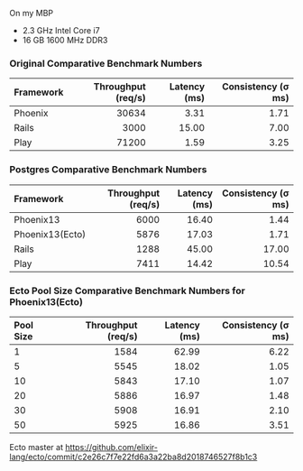 On my MBP
- 2.3 GHz Intel Core i7
- 16 GB 1600 MHz DDR3

### Original Comparative Benchmark Numbers

| Framework      | Throughput (req/s) | Latency (ms) | Consistency (σ ms) |
| :------------- | -----------------: | -----------: | -----------------: |
| Phoenix        |             30634  |        3.31  |              1.71  |
| Rails          |              3000  |       15.00  |              7.00  |
| Play           |             71200  |        1.59  |              3.25  |

### Postgres Comparative Benchmark Numbers

| Framework      | Throughput (req/s) | Latency (ms) | Consistency (σ ms) |
| :------------- | -----------------: | -----------: | -----------------: |
| Phoenix13      |              6000  |       16.40  |              1.44  |
| Phoenix13(Ecto)|              5876  |       17.03  |              1.71  |
| Rails          |              1288  |       45.00  |             17.00  |
| Play           |              7411  |       14.42  |             10.54  |

### Ecto Pool Size Comparative Benchmark Numbers for Phoenix13(Ecto)

| Pool Size      | Throughput (req/s) | Latency (ms) | Consistency (σ ms) |
| :------------- | -----------------: | -----------: | -----------------: |
|              1 |              1584  |       62.99  |              6.22  |
|              5 |              5545  |       18.02  |              1.05  |
|             10 |              5843  |       17.10  |              1.07  |
|             20 |              5886  |       16.97  |              1.48  |
|             30 |              5908  |       16.91  |              2.10  |
|             50 |              5925  |       16.86  |              3.51  |

Ecto master at https://github.com/elixir-lang/ecto/commit/c2e26c7f7e22fd6a3a22ba8d2018746527f8b1c3
